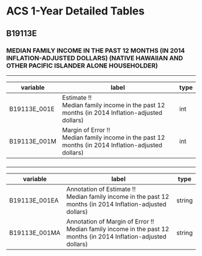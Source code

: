 # ACS 1-Year Detailed Tables

## B19113E

### MEDIAN FAMILY INCOME IN THE PAST 12 MONTHS (IN 2014 INFLATION-ADJUSTED DOLLARS) (NATIVE HAWAIIAN AND OTHER PACIFIC ISLANDER ALONE HOUSEHOLDER)

___

| variable | label | type |
| ----- | ----- | ----- |
| B19113E_001E | Estimate !!<br>Median family income in the past 12 months (in 2014 Inflation-adjusted dollars) | int |
| B19113E_001M | Margin of Error !!<br>Median family income in the past 12 months (in 2014 Inflation-adjusted dollars) | int |
### 

___

| variable | label | type |
| ----- | ----- | ----- |
| B19113E_001EA | Annotation of Estimate !!<br>Median family income in the past 12 months (in 2014 Inflation-adjusted dollars) | string |
| B19113E_001MA | Annotation of Margin of Error !!<br>Median family income in the past 12 months (in 2014 Inflation-adjusted dollars) | string |

